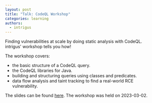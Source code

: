 ```yaml
---
layout: post
title: "Talk: CodeQL Workshop"
categories: learning
authors:
  - intrigus
---
```


Finding vulnerabilities at scale by doing static analysis with CodeQL. intrigus' workshop tells you how!

The workshop covers:
* the basic structure of a CodeQL query.
* the CodeQL libraries for Java.
* building and structuring queries using classes and predicates.
* data flow analysis and taint tracking to find a real-world RCE vulnerability.

The slides can be found [here](/talks/2023-03-02-codeql/codeql-workshop.pdf). The workshop was held on 2023-03-02.
